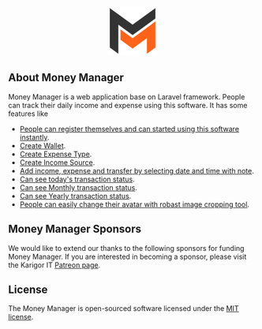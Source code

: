 <p align="center"><a href="https://zubayerahamed.com" target="_blank"><img src="./public/assets/images/money-manager-logo.png" width="100" alt="Money Manager Logo"></a></p>

## About Money Manager

Money Manager is a web application base on Laravel framework. People can track their daily income and expense using this software. It has some features like

- [People can register themselves and can started using this software instantly](https://karigorit.com).
- [Create Wallet](https://karigorit.com).
- [Create Expense Type](https://karigorit.com).
- [Create Income Source](https://karigorit.com).
- [Add income, expense and transfer by selecting date and time with note](https://karigorit.com).
- [Can see today's transaction status](https://karigorit.com).
- [Can see Monthly transaction status](https://karigorit.com).
- [Can see Yearly transaction status](https://karigorit.com).
- [People can easily change their avatar with robast image cropping tool](https://karigorit.com).

## Money Manager Sponsors

We would like to extend our thanks to the following sponsors for funding Money Manager. If you are interested in becoming a sponsor, please visit the Karigor IT [Patreon page](https://karigorit.com).

## License

The Money Manager is open-sourced software licensed under the [MIT license](https://opensource.org/licenses/MIT).

